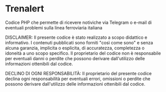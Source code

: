 # Trenalert
Codice PHP che permette di ricevere notiviche via Telegram o e-mail di eventuali problemi sulla linea ferroviaria italiana

DISCLAIMER:
Il presente codice è stato realizzato a scopo didattico e informativo. I contenuti pubblicati sono forniti "così come sono" e senza alcuna garanzia, implicita o esplicita, di accuratezza, completezza o idoneità a uno scopo specifico. Il proprietario del codice non è responsabile per eventuali danni o perdite che possono derivare dall'utilizzo delle informazioni ottenibili dal codice.

DECLINO DI OGNI RESPONSABILITÀ:
Il proprietario del presente codice declina ogni responsabilità per eventuali errori, omissioni o perdite che possono derivare dall'utilizzo delle informazioni ottenibili dal codice.

